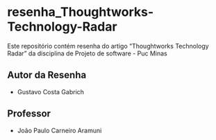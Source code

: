 # resenha_Thoughtworks-Technology-Radar

 Este repositório contém resenha do artigo “Thoughtworks Technology Radar” da disciplina de Projeto de software - Puc Minas

 ## Autor da Resenha
  
- Gustavo Costa Gabrich

## Professor

- João Paulo Carneiro Aramuni